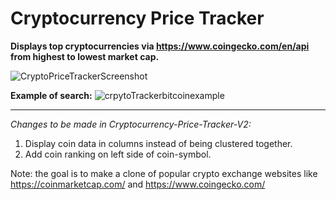 # Cryptocurrency Price Tracker


**Displays top cryptocurrencies via https://www.coingecko.com/en/api from highest to lowest market cap.** 

![CryptoPriceTrackerScreenshot](https://user-images.githubusercontent.com/65573447/162587826-910ddd95-3c51-4337-a459-4aa77b30ad18.PNG)

**Example of search:**
![crpytoTrackerbitcoinexample](https://user-images.githubusercontent.com/65573447/162587827-3b0624ef-55f6-4283-ae05-538ba66a00cb.PNG)


-----


*Changes to be made in Cryptocurrency-Price-Tracker-V2:*
1. Display coin data in columns instead of being clustered together.
2. Add coin ranking on left side of coin-symbol.

Note: the goal is to make a clone of popular crypto exchange websites like https://coinmarketcap.com/ and https://www.coingecko.com/
